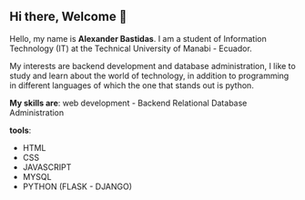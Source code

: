 ## Hi there, Welcome 👋

<!--
**Code-Alex16/Code-Alex16** is a ✨ _special_ ✨ repository because its `README.md` (this file) appears on your GitHub profile.

Here are some ideas to get you started:

- 🔭 I’m currently working on ...
- 🌱 I’m currently learning ...
- 👯 I’m looking to collaborate on ...
- 🤔 I’m looking for help with ...
- 💬 Ask me about ...
- 📫 How to reach me: ...
- 😄 Pronouns: ...
- ⚡ Fun fact: ...
-->

Hello, my name is **Alexander Bastidas**. I am a student of Information Technology (IT) at the Technical University of Manabi - Ecuador.

My interests are backend development and database administration, I like to study and learn about the world of technology, in addition to programming in different languages of which the one that stands out is python.

**My skills are**:
web development - Backend
Relational Database Administration

**tools**:
- HTML 
- CSS
- JAVASCRIPT
- MYSQL
- PYTHON (FLASK - DJANGO)
